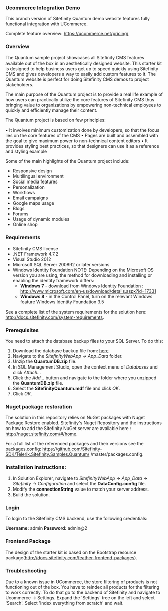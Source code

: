 ### Ucommerce Integration Demo

This branch version of Sitefinity Quantum demo website features fully functional integration with UCommerce.

Complete feature overview: https://ucommerce.net/pricing/

### Overview

The Quantum sample project showcases all Sitefinity CMS features available out of the box in an aesthetically designed website. This starter kit is designed to help business users get up to speed quickly using Sitefinity CMS and gives developers a way to easily add custom features to it. The Quantum website is perfect for doing Sitefinity CMS demos to project stakeholders.

The main purpose of the Quantum project is to provide a real life example of how users can practically utilize the core features of Sitefinity CMS thus bringing value to organizations by empowering non-technical employees to quickly and efficiently manage their content.

The Quantum project is based on few principles:

• It involves minimum customization done by developers, so that the focus lies on the core features of the CMS 
• Pages are built and assembled with the goal to give maximum power to non-technical content editors 
• It provides styling best practices, so that designers can use it as a reference and styling example

Some of the main highlights of the Quantum project include:

- Responsive design
- Multilingual environment
- Social media features
- Personalization
- Workflows
- Email campaigns
- Google maps usage
- Blogs
- Forums
- Usage of dynamic modules
- Online shop

### **Requirements**

- Sitefinity CMS license
- .NET Framework 4.7.2
- Visual Studio 2012
- Microsoft SQL Server 2008R2 or later versions
- Windows Identity Foundation NOTE: Depending on the Microsoft OS version you are using, the method for downloading and installing or enabling the identity framework differs:
  - **Windows 7**  - download from  Windows Identity Foundation : http://www.microsoft.com/en-us/download/details.aspx?id=17331
  - **Windows 8**  - in the Control Panel, turn on the relevant Windows feature Windows Identity Foundation 3.5

See a complete list of the system requirements for the solution here: http://docs.sitefinity.com/system-requirements.

### **Prerequisites**

You need to attach the database backup files to your SQL Server. To do this:

1. Download the database backup file from: [here](https://sitefinitystore.blob.core.windows.net/files/Telerik.Sitefinity.Samples.Quantum/SitefinityUcommerceDB.zip)
2. Navigate to the _SitefinityWebApp_ -&gt; _App\_Data_ folder.
3. Unzip the  **QuantumDB.zip**  file.
4. In SQL Management Studio, open the context menu of _Databases_ and click _Attach..._
5. Click the _Add..._ button and navigate to the folder where you unzipped the  **QuantumDB.zip**  file.
6. Select the  **SitefinityQuantum.mdf**  file and click _OK_.
7. Click _OK_.

### **Nuget package restoration**

The solution in this repository relies on NuGet packages with Nuget Package Restore enabled. Sitefinity&#39;s Nuget Repository and the instructions on how to add the Sitefinity NuGet server are available here : http://nuget.sitefinity.com/#/home.

For a full list of the referenced packages and their versions see the packages.config: https://github.com/Sitefinity-SDK/Telerik.Sitefinity.Samples.Quantum/
/master/packages.config.

### **Installation instructions:**

1. In Solution Explorer, navigate to _SitefinityWebApp_ -&gt; _App\_Data_ -&gt; _Sitefinity_ -&gt; _Configuration_ and select the  **DataConfig.config**  file.
2. Modify the  **connectionString**  value to match your server address.
3. Build the solution.

### **Login**

To login to the Sitefinity CMS backend, use the following credentials:

**Username:**  admin  **Password:**  admin@2

### **Frontend Package**

The design of the starter kit is based on the Bootstrap resource package(http://docs.sitefinity.com/feather-frontend-packages).

### Troubleshooting
Due to a known issue in UCommerce, the store filtering of products is not functioning out of the box. You have to reindex all products
for the filtering to work correctly. To do that go to the backend of Sitefinity and navigate to Ucommerce -> Settings.
Expand the 'Settings' tree on the left and select 'Search'. Select 'Index everything from scratch' and wait.
